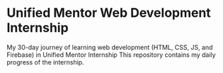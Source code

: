 # Unified Mentor Web Development Internship

My 30-day journey of learning web development (HTML, CSS, JS, and Firebase) in Unified Mentor Internship
This repository contains my daily progress of the internship.
